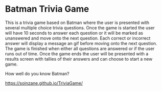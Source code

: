 # Batman Trivia Game

This is a trivia game based on Batman where the user is presented with several multiple choice trivia questions. Once the game is started the user will have 10 seconds to answer each question or it will be marked as unanswered and move onto the next question. Each correct or incorrect answer will display a message an gif before moving onto the next question. The game is finished when either all questions are answered or if the user runs out of time. Once the game ends the user will be presented with a results screen with tallies of their answers and can choose to start a new game.

How well do you know Batman?

https://soinzane.github.io/TriviaGame/